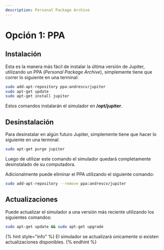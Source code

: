```yaml
---
description: Personal Package Archive
---
```


# Opción 1: PPA

## Instalación

Esta es la manera más fácil de instalar la última versión de Jupiter, utilizando un PPA \(_Personal Package Archive_\), simplemente tiene que correr lo siguiente en una terminal:

```bash
sudo add-apt-repository ppa:andrescv/jupiter
sudo apt-get update
sudo apt-get install jupiter
```

Estos comandos instalarán el simulador en **/opt/jupiter**.

## Desinstalación

Para desinstalar en algún futuro Jupiter, simplemente tiene que hacer lo siguiente en una terminal:

```bash
sudo apt-get purge jupiter
```

Luego de utilizar este comando el simulador quedará completamente desinstalado de su computadora.

Adicionalmente puede eliminar el PPA utilizando el siguiente comando:

```bash
sudo add-apt-repository --remove ppa:andrescv/jupiter
```

## Actualizaciones

Puede actualizar el simulador a una versión más reciente utilizando los siguientes comandos:

```bash
sudo apt-get update && sudo apt-get upgrade
```

{% hint style="info" %}
El simulador se actualizará únicamente si existen actualizaciones disponibles.
{% endhint %}



